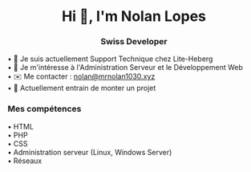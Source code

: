 <h1 align="center">Hi 👋, I'm Nolan Lopes</h1>
<h3 align="center">Swiss Developer</h3>


• 🔭 Je suis actuellement Support Technique chez Lite-Heberg
<br/>
• 👀 Je m'intéresse à l'Administration Serveur et le Développement Web
<br/>
• ✉️ Me contacter : nolan@mrnolan1030.xyz
<br/>
• 🚧 Actuellement entrain de monter un projet

<h3 align="left">Mes compétences</h3>
• HTML
<br/>
• PHP
<br/>
• CSS
<br/>
• Administration serveur (Linux, Windows Server)
<br/>
• Réseaux

